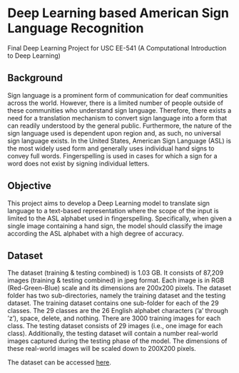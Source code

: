 # Deep Learning based American Sign Language Recognition

Final Deep Learning Project for USC EE-541 (A Computational Introduction to Deep Learning)

## Background

Sign language is a prominent form of communication for deaf communities across the world. However, there is a limited number of people outside of these communities who understand sign language. Therefore, there exists a need for a translation mechanism to convert sign language into a form that can readily understood by the general public. Furthermore, the nature of the sign language used is dependent upon region and, as such, no universal sign language exists. In the United States, American Sign Language (ASL) is the most widely used form and generally uses individual hand signs to convey full words. Fingerspelling is used in cases for which a sign for a word does not exist by signing individual letters.

## Objective

This project aims to develop a Deep Learning model to translate sign language to a text-based representation where the scope of the input is limited to the ASL alphabet used in fingerspelling. Specifically, when given a single image containing a hand sign, the model should classify the image according the ASL alphabet with a high degree of accuracy.

## Dataset

The dataset (training & testing combined) is 1.03 GB. It consists of 87,209 images (training & testing combined) in jpeg format. Each image is in RGB (Red-Green-Blue) scale and its dimensions are 200x200 pixels. The dataset folder has two sub-directories, namely the training dataset and the testing dataset. The training dataset contains one sub-folder for each of the 29 classes. The 29 classes are the 26 English alphabet characters (’a’ through ’z’), space, delete, and nothing. There are 3000 training images for each class. The testing dataset consists of 29 images (i.e., one image for each class). Additionally, the testing dataset will contain a number real-world images captured during the testing phase of the model. The dimensions of these real-world images will be scaled down to 200X200 pixels.

The dataset can be accessed [here](https://www.kaggle.com/datasets/grassknoted/asl-alphabet).

